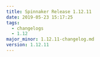 ```yaml
---
title: Spinnaker Release 1.12.11
date: 2019-05-23 15:17:25
tags:
  - changelogs
  - 1.12
major_minor: 1.12.11-changelog.md
version: 1.12.11
---
```


<script src="https://gist.github.com/spinnaker-release/add79934575d84ed525d231f71d84dd3.js"/>
